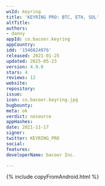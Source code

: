 ```yaml
---
wsId: keyring
title: 'KEYRING PRO: BTC, ETH, SOL'
altTitle: 
authors:
- danny
appId: co.bacoor.keyring
appCountry: 
idd: '1546824976'
released: 2021-01-25
updated: 2025-05-23
version: 4.9.0
stars: 4
reviews: 12
website: 
repository: 
issue: 
icon: co.bacoor.keyring.jpg
bugbounty: 
meta: ok
verdict: nosource
appHashes: 
date: 2021-11-17
signer: 
twitter: KEYRING_PRO
social: 
features: 
developerName: bacoor Inc.

---
```


{% include copyFromAndroid.html %}
